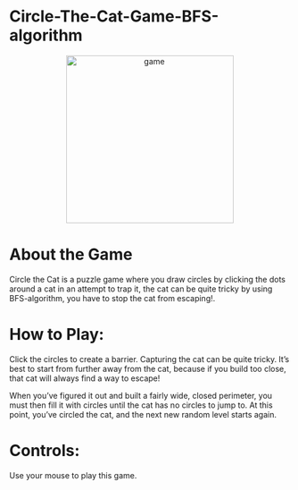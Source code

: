 # Circle-The-Cat-Game-BFS-algorithm

<p align="center">
  <img src="./assets/circle-cat-game.png" alt="game" width="300" />
</p>

# About the Game
Circle the Cat is a puzzle game where you draw circles by clicking the dots around a cat in an attempt to trap it,  the cat can be quite tricky by using BFS-algorithm, you have to stop the cat from escaping!.

# How to Play:
Click the circles to create a barrier. Capturing the cat can be quite tricky. It’s best to start from further away from the cat, because if you build too close, that cat will always find a way to escape!

When you’ve figured it out and built a fairly wide, closed perimeter, you must then fill it with circles until the cat has no circles to jump to. At this point, you’ve circled the cat, and the next new random level starts again.

# Controls:
Use your mouse to play this game.
